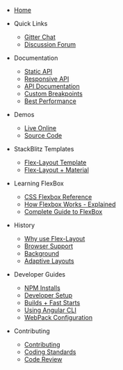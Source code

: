 - [Home](https://github.com/ngbracket/ngx-layout/wiki)

- Quick Links

  - [Gitter Chat](https://gitter.im/angular/flex-layout)
  - [Discussion Forum](https://groups.google.com/forum/#!forum/angular-flex-layout)

- Documentation
  - [Static API](https://github.com/ngbracket/ngx-layout/wiki/Declarative-API-Overview)
  - [Responsive API](https://github.com/ngbracket/ngx-layout/wiki/Responsive-API)
  - [API Documentation](https://github.com/ngbracket/ngx-layout/wiki/API-Documentation)
  - [Custom Breakpoints](https://github.com/ngbracket/ngx-layout/wiki/Breakpoints)
  - [Best Performance](https://github.com/ngbracket/ngx-layout/wiki/Best-Performance)
- Demos

  - [Live Online](https://tburleson-layouts-demos.firebaseapp.com/)
  - [Source Code](https://github.com/ngbracket/ngx-layout/blob/main/src/apps/demo-app/src/app/app.module.ts#L28)

- StackBlitz Templates

  - [Flex-Layout Template](https://stackblitz.com/edit/ngx-layout-seed)
  - [Flex-Layout + Material](https://stackblitz.com/edit/angular-material-flex-layout-seed?file=app%2Fapp.module.ts)

- Learning FlexBox

  - [CSS Flexbox Reference](http://cssreference.io/flexbox/)
  - [How Flexbox Works - Explained](https://www.freecodecamp.org/news/even-more-about-how-flexbox-works-explained-in-big-colorful-animated-gifs-a5a74812b053/)
  - [Complete Guide to FlexBox](https://css-tricks.com/snippets/css/a-guide-to-flexbox/)

- History

  - [Why use Flex-Layout](https://github.com/ngbracket/ngx-layout/wiki/Why-use-Flex-Layout)
  - [Browser Support](https://github.com/ngbracket/ngx-layout/wiki/Browser-Support)
  - [Background](https://github.com/ngbracket/ngx-layout/wiki/Background)
  - [Adaptive Layouts](https://github.com/ngbracket/ngx-layout/wiki/Adaptive-Layouts)

- Developer Guides

  - [NPM Installs](https://github.com/v-layout/wiki/NPM-Installs)
  - [Developer Setup](https://github.com/ngbracket/ngx-layout/wiki/Developer-Setup)
  - [Builds + Fast Starts](https://github.com/ngbracket/ngx-layout/wiki/Fast-Starts)
  - [Using Angular CLI](https://github.com/ngbracket/ngx-layout/wiki/Using-Angular-CLI)
  - [WebPack Configuration](https://github.com/ngbracket/ngx-layout/wiki/Webpack-Configuration)

- Contributing
  - [Contributing](https://github.com/ngbracket/ngx-layout/blob/main/CONTRIBUTING.md)
  - [Coding Standards](https://github.com/ngbracket/ngx-layout/blob/main/CODING_STANDARDS.md)
  - [Code Review](https://github.com/ngbracket/ngx-layout/blob/main/CODE_REVIEWS.md)
